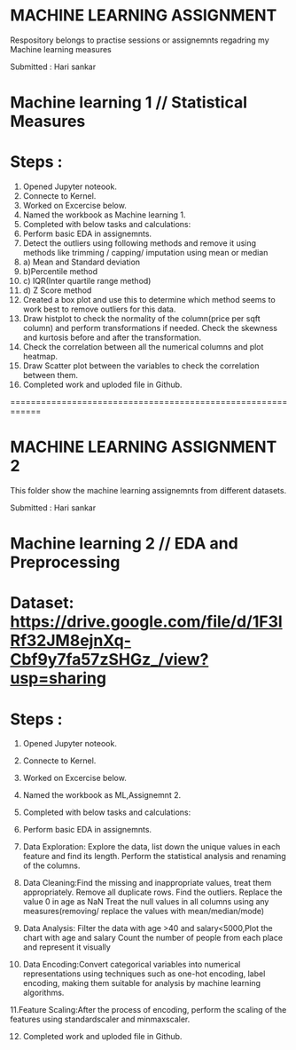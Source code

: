 # MACHINE LEARNING ASSIGNMENT

Respository belongs to practise sessions or assignemnts regadring my Machine learning measures

Submitted : Hari sankar

# Machine learning 1 // Statistical Measures

# Steps :

1. Opened Jupyter noteook.
2. Connecte to Kernel.
3. Worked on Excercise below.
4. Named the workbook as Machine learning 1.
5. Completed with below tasks and calculations:
6. Perform basic EDA in assignemnts.
7. Detect the outliers using following methods and remove it using methods like trimming / capping/ imputation using mean or median 
8.  a) Mean and Standard deviation 
9.  b)Percentile method 
10. c) IQR(Inter quartile range method) 
11. d) Z Score method 
12. Created a box plot and use this to determine which method seems to work best to remove outliers for this data.
13. Draw histplot to check the normality of the column(price per sqft column) and perform transformations if needed. Check the skewness and kurtosis before and after the transformation.
14. Check the correlation between all the numerical columns and plot heatmap. 
15. Draw Scatter plot between the variables to check the correlation between them.
16. Completed work and uploded file in Github.

============================================================



# MACHINE LEARNING ASSIGNMENT 2

This folder show the machine learning assignemnts from different datasets.

Submitted : Hari sankar

# Machine learning 2 // EDA and Preprocessing

# Dataset: https://drive.google.com/file/d/1F3lRf32JM8ejnXq-Cbf9y7fa57zSHGz_/view?usp=sharing 


# Steps :

1. Opened Jupyter noteook.
2. Connecte to Kernel.
3. Worked on Excercise below.
4. Named the workbook as ML,Assignemnt 2.
5. Completed with below tasks and calculations:
6. Perform basic EDA in assignemnts.
7. Data Exploration: Explore the data, list down the unique values in each feature and find its length.
Perform the statistical analysis and renaming of the columns.

8. Data Cleaning:Find the missing and inappropriate values, treat them appropriately. Remove all duplicate rows. Find the outliers. Replace the value 0 in age as NaN Treat the null values in all columns using any measures(removing/ replace the values with mean/median/mode)
9. Data Analysis: Filter the data with age >40 and salary<5000,Plot the chart with age and salary
Count the number of people from each place and represent it visually

10. Data Encoding:Convert categorical variables into numerical representations using techniques such as one-hot encoding, label encoding, making them suitable for analysis by machine learning algorithms.

11.Feature Scaling:After the process of encoding, perform the scaling of the features using standardscaler and minmaxscaler.

12. Completed work and uploded file in Github.









